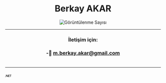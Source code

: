 <h1 align="center"> Berkay AKAR</h1>

<p align="center"> <img src="https://komarev.com/ghpvc/?username=mberkayakar" alt="Görüntülenme Sayısı" /> </p>

<hr>
<h3 align="center">İletişim için:<h3>
 
 <div align="center">
-📧 <a href="m.berkay.akar@gmail.com" aling="center">m.berkay.akar@gmail.com</a><br> 
</div>
<br>
<hr>
 
<img src="dotnet.svg" style="width : 20px; height :20px">
